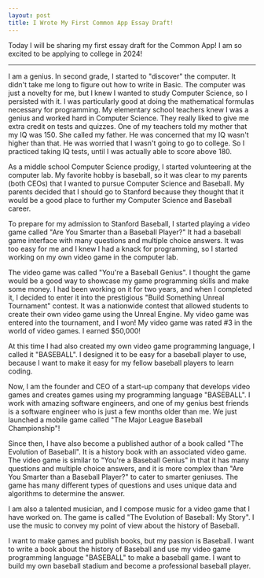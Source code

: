 ```yaml
---
layout: post
title: I Wrote My First Common App Essay Draft!
---
```


Today I will be sharing my first essay draft for the Common App! I am so excited to be applying to college in 2024!

---

I am a genius. In second grade, I started to "discover" the computer. It didn't take me long to figure out how to write in Basic. The computer was just a novelty for me, but I knew I wanted to study Computer Science, so I persisted with it. I was particularly good at doing the mathematical formulas necessary for programming. My elementary school teachers knew I was a genius and worked hard in Computer Science. They really liked to give me extra credit on tests and quizzes. One of my teachers told my mother that my IQ was 150. She called my father. He was concerned that my IQ wasn't higher than that. He was worried that I wasn't going to go to college. So I practiced taking IQ tests, until I was actually able to score above 180.

As a middle school Computer Science prodigy, I started volunteering at the computer lab. My favorite hobby is baseball, so it was clear to my parents (both CEOs) that I wanted to pursue Computer Science and Baseball. My parents decided that I should go to Stanford because they thought that it would be a good place to further my Computer Science and Baseball career.

To prepare for my admission to Stanford Baseball, I started playing a video game called "Are You Smarter than a Baseball Player?" It had a baseball game interface with many questions and multiple choice answers. It was too easy for me and I knew I had a knack for programming, so I started working on my own video game in the computer lab.

The video game was called "You're a Baseball Genius". I thought the game would be a good way to showcase my game programming skills and make some money. I had been working on it for two years, and when I completed it, I decided to enter it into the prestigious "Build Something Unreal Tournament" contest. It was a nationwide contest that allowed students to create their own video game using the Unreal Engine. My video game was entered into the tournament, and I won! My video game was rated #3 in the world of video games. I earned $50,000!

At this time I had also created my own video game programming language, I called it "BASEBALL". I designed it to be easy for a baseball player to use, because I want to make it easy for my fellow baseball players to learn coding.

Now, I am the founder and CEO of a start-up company that develops video games and creates games using my programming language "BASEBALL". I work with amazing software engineers, and one of my genius best friends is a software engineer who is just a few months older than me. We just launched a mobile game called "The Major League Baseball Championship"!

Since then, I have also become a published author of a book called "The Evolution of Baseball". It is a history book with an associated video game. The video game is similar to "You're a Baseball Genius" in that it has many questions and multiple choice answers, and it is more complex than "Are You Smarter than a Baseball Player?" to cater to smarter geniuses. The game has many different types of questions and uses unique data and algorithms to determine the answer.

I am also a talented musician, and I compose music for a video game that I have worked on. The game is called "The Evolution of Baseball: My Story". I use the music to convey my point of view about the history of Baseball.

I want to make games and publish books, but my passion is Baseball. I want to write a book about the history of Baseball and use my video game programming language "BASEBALL" to make a baseball game. I want to build my own baseball stadium and become a professional baseball player.